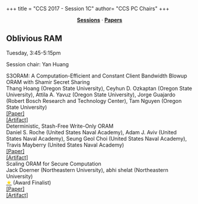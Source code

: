 +++
title = "CCS 2017 - Session 1C"
author= "CCS PC Chairs"
+++
<center><a href="/sessions"><b>Sessions</b></a> &middot; <a href="/papers"><b>Papers</b></a></center>
<p>
<h2>Oblivious RAM</h2>Tuesday, 3:45-5:15pm<p>Session chair: Yan Huang<div class="bpaper"><span class="ptitle">S3ORAM: A Computation-Efficient and Constant Client Bandwidth Blowup ORAM with Shamir Secret Sharing</span></br><div class="pblock"><span class="author">Thang&nbsp;Hoang</span> <span class="institution">(Oregon State University)</span>, <span class="author">Ceyhun&nbsp;D.&nbsp;Ozkaptan</span> <span class="institution">(Oregon State University)</span>, <span class="author">Attila&nbsp;A.&nbsp;Yavuz</span> <span class="institution">(Oregon State University)</span>, <span class="author">Jorge&nbsp;Guajardo</span> <span class="institution">(Robert Bosch Research and Technology Center)</span>, <span class="author">Tam&nbsp;Nguyen</span> <span class="institution">(Oregon State University)</span><br><div class="pextra"><a href="https://eprint.iacr.org/2017/819">[Paper]</a><br><a href="https://github.com/thanghoang/S3ORAM">[Artifact]</a><br></div></div></div><div class="bpaper"><span class="ptitle">Deterministic, Stash-Free Write-Only ORAM</span></br><div class="pblock"><span class="author">Daniel&nbsp;S.&nbsp;Roche</span> <span class="institution">(United States Naval Academy)</span>, <span class="author">Adam&nbsp;J.&nbsp;Aviv</span> <span class="institution">(United States Naval Academy)</span>, <span class="author">Seung&nbsp;Geol&nbsp;Choi</span> <span class="institution">(United States Naval Academy)</span>, <span class="author">Travis&nbsp;Mayberry</span> <span class="institution">(United States Naval Academy)</span><br><div class="pextra"><a href="https://arxiv.org/abs/1706.03827">[Paper]</a><br><a href="https://github.com/dsroche/detworam">[Artifact]</a><br></div></div></div><div class="bpaper"><span class="ptitle">Scaling ORAM for Secure Computation</span></br><div class="pblock"><span class="author">Jack&nbsp;Doerner</span> <span class="institution">(Northeastern University)</span>, <span class="author">abhi&nbsp;shelat</span> <span class="institution">(Northeastern University)</span><br><div class="pextra"><a href="/finalists"><font color="#FFD700">&#9733;</font></a> (Award Finalist)<br><a href="https://eprint.iacr.org/2017/827">[Paper]</a><br><a href="https://gitlab.com/neucrypt/floram">[Artifact]</a><br></div></div></div>